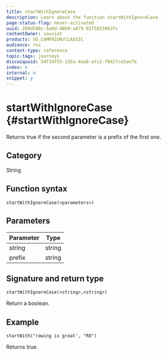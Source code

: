 ```yaml
---
title: startWithIgnoreCase
description: Learn about the function startWithIgnoreCase
page-status-flag: never-activated
uuid: 269d590c-5a6d-40b9-a879-02f5033863fc
contentOwner: sauviat
products: SG_CAMPAIGN/CLASSIC
audience: rns
content-type: reference
topic-tags: journeys
discoiquuid: 5df34f55-135a-4ea8-afc2-f9427ce5ae7b
index: n
internal: n
snippet: y
---
```


# startWithIgnoreCase {#startWithIgnoreCase}

Returns true if the second parameter is a prefix of the first one.

## Category

String

## Function syntax

`startWithIgnoreCase(<parameters>)`

## Parameters

| Parameter   | Type  |
|-------------|--------|
| string      | string |
| prefix      | string |

## Signature and return type

`startWithIgnoreCase(<string>,<string>)`

Return a boolean.

## Example

`startWith("rowing is great', "RO")`

Returns true.
